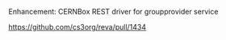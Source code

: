 Enhancement: CERNBox REST driver for groupprovider service

https://github.com/cs3org/reva/pull/1434
